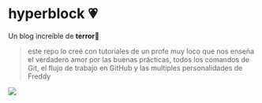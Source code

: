# hyperblock 💗
Un blog increíble de **terror**👻

>este repo lo creé con tutoriales de un profe muy loco que nos enseña el verdadero amor por las buenas prácticas, todos los comandos de Git, el flujo de trabajo en GitHub y las multiples personalidades de Freddy

![](https://pandao.github.io/editor.md/examples/images/6.jpg)
